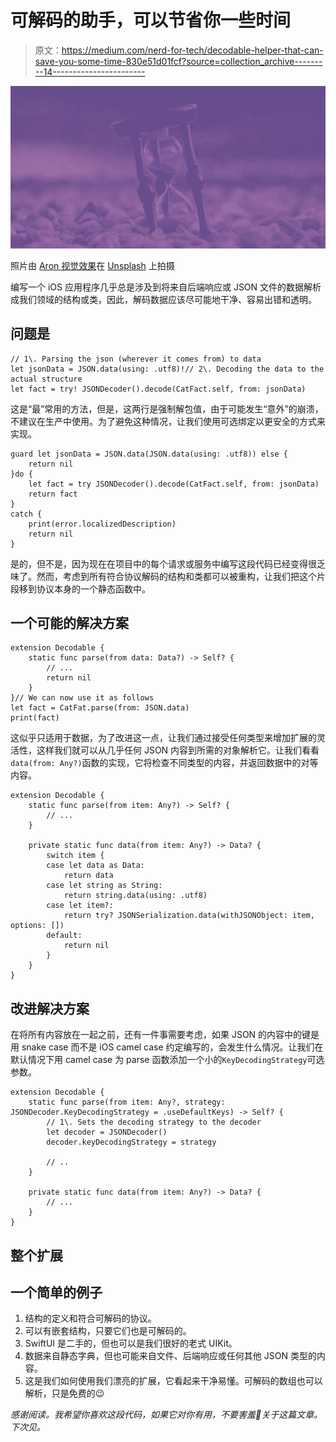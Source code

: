 # 可解码的助手，可以节省你一些时间

> 原文：<https://medium.com/nerd-for-tech/decodable-helper-that-can-save-you-some-time-830e51d01fcf?source=collection_archive---------14----------------------->

![](img/39aa9840b79d1bb21e182399d3cbb471.png)

照片由 [Aron 视觉效果](https://unsplash.com/@aronvisuals?utm_source=unsplash&utm_medium=referral&utm_content=creditCopyText)在 [Unsplash](https://unsplash.com/s/photos/time?utm_source=unsplash&utm_medium=referral&utm_content=creditCopyText) 上拍摄

编写一个 iOS 应用程序几乎总是涉及到将来自后端响应或 JSON 文件的数据解析成我们领域的结构或类，因此，解码数据应该尽可能地干净、容易出错和透明。

## 问题是

```
// 1\. Parsing the json (wherever it comes from) to data
let jsonData = JSON.data(using: .utf8)!// 2\. Decoding the data to the actual structure
let fact = try! JSONDecoder().decode(CatFact.self, from: jsonData)
```

这是“最”常用的方法，但是，这两行是强制解包值，由于可能发生“意外”的崩溃，不建议在生产中使用。为了避免这种情况，让我们使用可选绑定以更安全的方式来实现。

```
guard let jsonData = JSON.data(JSON.data(using: .utf8)) else {
    return nil
}do {
    let fact = try JSONDecoder().decode(CatFact.self, from: jsonData)
    return fact
}
catch {
    print(error.localizedDescription)
    return nil
}
```

是的，但不是，因为现在在项目中的每个请求或服务中编写这段代码已经变得很乏味了。然而，考虑到所有符合协议解码的结构和类都可以被重构，让我们把这个片段移到协议本身的一个静态函数中。

## 一个可能的解决方案

```
extension Decodable {
    static func parse(from data: Data?) -> Self? {
        // ...
        return nil
    }
}// We can now use it as follows
let fact = CatFat.parse(from: JSON.data)
print(fact)
```

这似乎只适用于数据，为了改进这一点，让我们通过接受任何类型来增加扩展的灵活性，这样我们就可以从几乎任何 JSON 内容到所需的对象解析它。让我们看看`data(from: Any?)`函数的实现，它将检查不同类型的内容，并返回数据中的对等内容。

```
extension Decodable {
    static func parse(from item: Any?) -> Self? {
        // ...
    }

    private static func data(from item: Any?) -> Data? {
        switch item {
        case let data as Data:
            return data
        case let string as String:
            return string.data(using: .utf8)
        case let item?:
            return try? JSONSerialization.data(withJSONObject: item, options: [])
        default:
            return nil
        }
    }
}
```

## 改进解决方案

在将所有内容放在一起之前，还有一件事需要考虑，如果 JSON 的内容中的键是用 snake case 而不是 iOS camel case 约定编写的，会发生什么情况。让我们在默认情况下用 camel case 为 parse 函数添加一个小的`KeyDecodingStrategy`可选参数。

```
extension Decodable {
    static func parse(from item: Any?, strategy: JSONDecoder.KeyDecodingStrategy = .useDefaultKeys) -> Self? {
        // 1\. Sets the decoding strategy to the decoder
        let decoder = JSONDecoder()
        decoder.keyDecodingStrategy = strategy

        // ..
    }

    private static func data(from item: Any?) -> Data? {
        // ...
    }
}
```

## 整个扩展

## 一个简单的例子

1.  结构的定义和符合可解码的协议。
2.  可以有嵌套结构，只要它们也是可解码的。
3.  SwiftUI 是二手的，但也可以是我们很好的老式 UIKit。
4.  数据来自静态字典，但也可能来自文件、后端响应或任何其他 JSON 类型的内容。
5.  这是我们如何使用我们漂亮的扩展，它看起来干净易懂。可解码的数组也可以解析，只是免费的😉

*感谢阅读。我希望你喜欢这段代码，如果它对你有用，不要害羞👏关于这篇文章。下次见。*